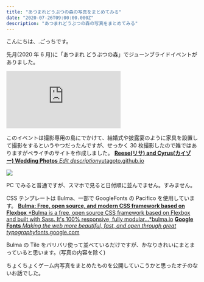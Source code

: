 ```yaml
---
title: "あつまれどうぶつの森の写真をまとめてみる"
date: "2020-07-26T09:00:00.000Z"
description: "あつまれどうぶつの森の写真をまとめてみる"
---
```


こんにちは、.ごっちです。

先月(2020 年 6 月)に「あつまれ どうぶつの森」でジューンブライドイベントがありました。

<iframe src="https://medium.com/media/55bf6663ccb5a5a0128d0e60ee7dcea1" frameborder=0></iframe>

このイベントは撮影専用の島にでかけて、結婚式や披露宴のように家具を設置して撮影をするというやつだったんですが、せっかく 30 枚撮影したので雑ではありますがペライチのサイトを作成しました。
[**Reese(リサ) and Cyrus(カイゾー) Wedding Photos**
*Edit description*yutagoto.github.io](https://yutagoto.github.io/AnimalCrossingJuneBridePhotos2020/)

![](https://cdn-images-1.medium.com/max/2740/0*7SnfuetQ4kF4b8Nc.png)

PC でみると普通ですが、スマホで見ると日付順に並んでません。すみません。

CSS テンプレートは Bulma、一部で GoogleFonts の Pacifico を使用しています。
[**Bulma: Free, open source, and modern CSS framework based on Flexbox**
*Bulma is a free, open source CSS framework based on Flexbox and built with Sass. It's 100% responsive, fully modular…*bulma.io](https://bulma.io/)
[**Google Fonts**
*Making the web more beautiful, fast, and open through great typography*fonts.google.com](https://fonts.google.com/specimen/Pacifico)

Bulma の Tile をバリバリ使って並べているだけですが、かなりきれいにまとまっていると思います。(写真の内容を除く)

ちょくちょくゲーム内写真をまとめたものを公開していこうかと思ったオチのないお話でした。
